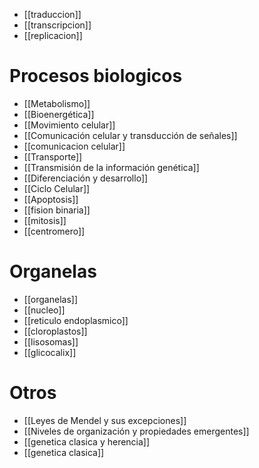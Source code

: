 - [[traduccion]]
- [[transcripcion]]
- [[replicacion]]

# Procesos biologicos

- [[Metabolismo]]
- [[Bioenergética]]
- [[Movimiento celular]] 
- [[Comunicación celular y transducción de señales]]
- [[comunicacion celular]]
- [[Transporte]]
- [[Transmisión de la información genética]]
- [[Diferenciación y desarrollo]] 
- [[Ciclo Celular]]
- [[Apoptosis]]
- [[fision binaria]]
- [[mitosis]]
- [[centromero]]

# Organelas

- [[organelas]]
- [[nucleo]]
- [[reticulo endoplasmico]]
- [[cloroplastos]]
- [[lisosomas]]
- [[glicocalix]]

# Otros

- [[Leyes de Mendel y sus excepciones]]
- [[Niveles de organización y propiedades emergentes]]
- [[genetica clasica y herencia]]
- [[genetica clasica]]
